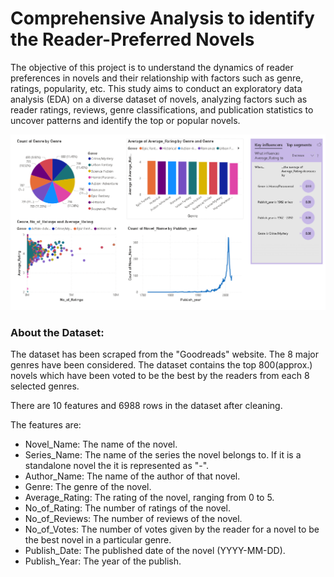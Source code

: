# Comprehensive Analysis to identify the Reader-Preferred Novels 

The objective of this project is to understand the dynamics of reader preferences in novels and their relationship with factors such as genre, ratings, popularity, etc. This study aims to conduct an exploratory data analysis (EDA) on a diverse dataset of novels, analyzing factors such as reader ratings, reviews, genre classifications, and publication statistics to uncover patterns and identify the top or popular novels.

<img src="img/plot.png">

<h3>About the Dataset:</h3>

The dataset has been scraped from the "Goodreads" website. The 8 major genres have been considered. The dataset contains the top 800(approx.) novels which have been voted to be the best by the readers from each 8 selected genres.

There are 10 features and 6988 rows in the dataset after cleaning.

The features are:

<ul>
    <li>Novel_Name: The name of the novel.</li>
    <li>Series_Name: The name of the series the novel belongs to. If it is a standalone novel the it is represented as "-".</li>
    <li>Author_Name: The name of the author of that novel.</li>
    <li>Genre: The genre of the novel.</li>
    <li>Average_Rating: The rating of the novel, ranging from 0 to 5.</li>
    <li>No_of_Rating: The number of ratings of the novel.</li>
    <li>No_of_Reviews: The number of reviews of the novel.</li>
    <li>No_of_Votes: The number of votes given by the reader for a novel to be the best novel in a particular genre.</li>
    <li>Publish_Date: The published date of the novel (YYYY-MM-DD).</li>
    <li>Publish_Year: The year of the publish.</li>
</ul>


